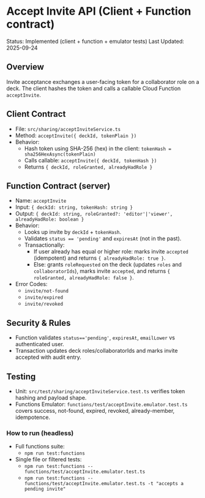 # Accept Invite API (Client + Function contract)

Status: Implemented (client + function + emulator tests)
Last Updated: 2025-09-24

## Overview
Invite acceptance exchanges a user-facing token for a collaborator role on a deck. The client hashes the token and calls a callable Cloud Function `acceptInvite`.

## Client Contract
- File: `src/sharing/acceptInviteService.ts`
- Method: `acceptInvite({ deckId, tokenPlain })`
- Behavior:
  - Hash token using SHA-256 (hex) in the client: `tokenHash = sha256HexAsync(tokenPlain)`
  - Calls callable: `acceptInvite({ deckId, tokenHash })`
  - Returns `{ deckId, roleGranted, alreadyHadRole }`

## Function Contract (server)
- Name: `acceptInvite`
- Input: `{ deckId: string, tokenHash: string }`
- Output: `{ deckId: string, roleGranted?: 'editor'|'viewer', alreadyHadRole: boolean }`
- Behavior:
  - Looks up invite by `deckId` + `tokenHash`.
  - Validates `status == 'pending'` and `expiresAt` (not in the past).
  - Transactionally:
    - If user already has equal or higher role: marks invite `accepted` (idempotent) and returns `{ alreadyHadRole: true }`.
    - Else: grants `roleRequested` on the deck (updates `roles` and `collaboratorIds`), marks invite `accepted`, and returns `{ roleGranted, alreadyHadRole: false }`.
- Error Codes:
  - `invite/not-found`
  - `invite/expired`
  - `invite/revoked`

## Security & Rules
- Function validates `status=='pending'`, `expiresAt`, `emailLower` vs authenticated user.
- Transaction updates deck roles/collaboratorIds and marks invite accepted with audit entry.

## Testing
- Unit: `src/test/sharing/acceptInviteService.test.ts` verifies token hashing and payload shape.
- Functions Emulator: `functions/test/acceptInvite.emulator.test.ts` covers success, not-found, expired, revoked, already-member, idempotence.

### How to run (headless)
- Full functions suite:
  - `npm run test:functions`
- Single file or filtered tests:
  - `npm run test:functions -- functions/test/acceptInvite.emulator.test.ts`
  - `npm run test:functions -- functions/test/acceptInvite.emulator.test.ts -t "accepts a pending invite"`

